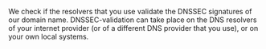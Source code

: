 We check if the resolvers that you use validate the DNSSEC signatures of our domain name. DNSSEC-validation can take place on the DNS resolvers of your internet provider (or of a different DNS provider that you use), or on your own local systems.
